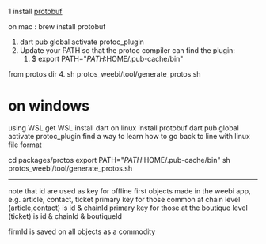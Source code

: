 1 install [protobuf](https://grpc.io/docs/protoc-installation/) 

on mac : brew install protobuf

1.  dart pub global activate protoc_plugin
2.  Update your PATH so that the protoc compiler can find the plugin:
    1.  $ export PATH="$PATH:$HOME/.pub-cache/bin"

from protos dir
4.  sh protos_weebi/tool/generate_protos.sh

# on windows 
using WSL
get WSL
install dart on linux
install protobuf
dart pub global activate protoc_plugin
find a way to learn how to go back to line with linux file format

cd packages/protos
export PATH="$PATH:$HOME/.pub-cache/bin"
sh protos_weebi/tool/generate_protos.sh

***

note that id are used as key for offline first objects made in the weebi app, 
e.g. article, contact, ticket
primary key for those common at chain level (article,contact) is id & chainId
primary key for those at the boutique level (ticket) is id & chainId & boutiqueId

firmId is saved on all objects as a commodity